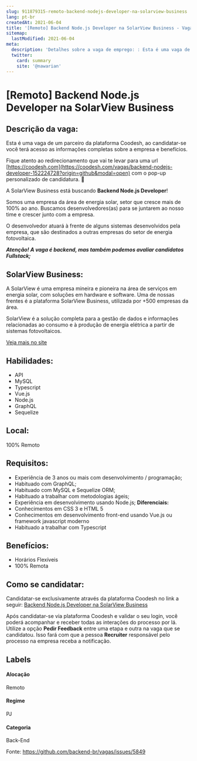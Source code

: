 ```yaml
---
slug: 911879315-remoto-backend-nodejs-developer-na-solarview-business
lang: pt-br
createdAt: 2021-06-04
title: '[Remoto] Backend Node.js Developer na SolarView Business - Vaga de Emprego'
sitemap:
  lastModified: 2021-06-04
meta:
  description: 'Detalhes sobre a vaga de emprego: : Esta é uma vaga de um parceiro da plataforma Coodesh, ao candidatar-se você terá acesso as informações completas sobre a empresa e benefícios.  Fique atento ao redirecionamento que vai te levar para uma url [https://coodesh.com](https://coodesh.com/vagas/backend-nodejs-developer-152224728?origin=github&modal=open) com o pop-up personalizado de candidatura. 👋 <p>A SolarView Business está buscando <strong>Backend Node.js Developer</strong>!</p> <p>Somos uma empresa da área de energia solar, setor que cresce mais de 100% ao ano. Buscamos desenvolvedores(as) para se juntarem ao nosso time e crescer junto com a empresa.</p> <p>O desenvolvedor atuará à frente de alguns sistemas desenvolvidos pela empresa, que são destinados a outras empresas do setor de energia fotovoltaica.</p> <p><strong><em>Atenção! A vaga é backend, mas também podemos avaliar candidatos Fullstack;</em></strong></p>'
  twitter:
    card: summary
    site: '@nawarian'
---
```


# [Remoto] Backend Node.js Developer na SolarView Business

## Descrição da vaga: 
Esta é uma vaga de um parceiro da plataforma Coodesh, ao candidatar-se você terá acesso as informações completas sobre a empresa e benefícios.


Fique atento ao redirecionamento que vai te levar para uma url [https://coodesh.com](https://coodesh.com/vagas/backend-nodejs-developer-152224728?origin=github&modal=open) com o pop-up personalizado de candidatura. 👋
<p>A SolarView Business está buscando <strong>Backend Node.js Developer</strong>!</p>
<p>Somos uma empresa da área de energia solar, setor que cresce mais de 100% ao ano. Buscamos desenvolvedores(as) para se juntarem ao nosso time e crescer junto com a empresa.</p>
<p>O desenvolvedor atuará à frente de alguns sistemas desenvolvidos pela empresa, que são destinados a outras empresas do setor de energia fotovoltaica.</p>
<p><strong><em>Atenção! A vaga é backend, mas também podemos avaliar candidatos Fullstack;</em></strong></p>

## SolarView Business: 
 <p>A SolarView é uma empresa mineira e pioneira na área de serviços em energia solar, com soluções em hardware e software. Uma de nossas frentes é a plataforma SolarView Business, utilizada por +500 empresas da área.</p>

<p>SolarView é a solução completa para a gestão de dados e informações relacionadas ao consumo e à produção de energia elétrica a partir de sistemas fotovoltaicos.</p><a href='https://coodesh.com/empresas/solarview-business'>Veja mais no site</a>

 ## Habilidades: 
 - API 
- MySQL 
- Typescript 
- Vue.js 
- Node.js 
- GraphQL 
- Sequelize
## Local: 
 100% Remoto
## Requisitos: 
 - Experiência de 3 anos ou mais com desenvolvimento / programação; 
- Habituado com GraphQL; 
- Habituado com MySQL e Sequelize ORM; 
- Habituado a trabalhar com metodologias ágeis; 
- Experiência em desenvolvimento usando Node.js;
**Diferenciais:** 
 - Conhecimentos em CSS 3 e HTML 5 
- Conhecimentos em desenvolvimento front-end usando Vue.js ou framework javascript moderno 
- Habituado a trabalhar com Typescript
## Benefícios: 
 - Horários Flexíveis 
- 100% Remota
## Como se candidatar:
Candidatar-se exclusivamente através da plataforma Coodesh no link a seguir: [Backend Node.js Developer na SolarView Business](https://coodesh.com/vagas/backend-nodejs-developer-152224728?origin=github&modal=open)


Após candidatar-se via plataforma Coodesh e validar o seu login, você poderá acompanhar e receber todas as interações do processo por lá. Utilize a opção <b>Pedir Feedback</b> entre uma etapa e outra na vaga que se candidatou. Isso fará com que a pessoa <b>Recruiter</b> responsável pelo processo na empresa receba a notificação.
## Labels
#### Alocação
Remoto
#### Regime
PJ
#### Categoria
Back-End

Fonte: https://github.com/backend-br/vagas/issues/5849